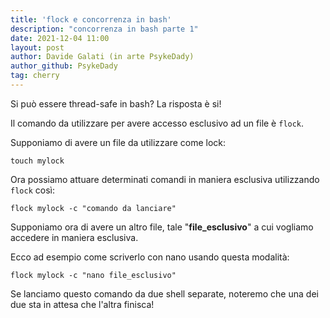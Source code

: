 ```yaml
---
title: 'flock e concorrenza in bash'
description: "concorrenza in bash parte 1"
date: 2021-12-04 11:00
layout: post
author: Davide Galati (in arte PsykeDady)
author_github: PsykeDady
tag: cherry
---
```


Si può essere thread-safe in bash? 
La risposta è si!

Il comando da utilizzare per avere accesso esclusivo ad un file è `flock`. 

Supponiamo di avere un file da utilizzare come lock: 
```
touch mylock 
```

Ora possiamo attuare determinati comandi in maniera esclusiva utilizzando `flock` così: 

```
flock mylock -c "comando da lanciare"
```

Supponiamo ora di avere un altro file, tale "**file_esclusivo**" a cui vogliamo accedere in maniera esclusiva.

Ecco ad esempio come scriverlo con nano usando questa modalità:
```
flock mylock -c "nano file_esclusivo"
```

Se lanciamo questo comando da due shell separate, noteremo che una dei due sta in attesa che l'altra finisca!

